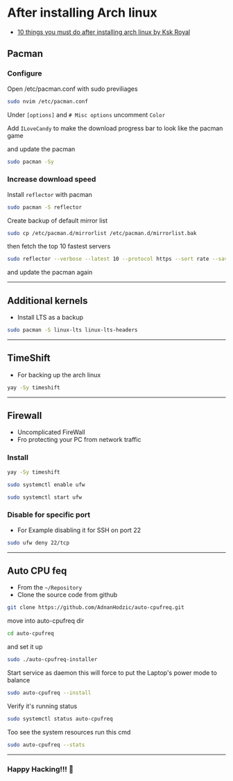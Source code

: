 # After installing Arch linux

- [10 things you must do after installing arch linux by Ksk Royal](https://www.youtube.com/watch?v=odgD_RdJjCU)

## Pacman

### Configure

Open /etc/pacman.conf with sudo previliages

```sh
sudo nvim /etc/pacman.conf
```

Under `[options]` and `# Misc options` uncomment `Color`

Add `ILoveCandy` to make the download progress bar to look like the pacman game

and update the pacman

```sh
sudo pacman -Sy
```

### Increase download speed

Install `reflector` with pacman

```sh
sudo pacman -S reflector
```

Create backup of default mirror list

```sh
sudo cp /etc/pacman.d/mirrorlist /etc/pacman.d/mirrorlist.bak
```

then fetch the top 10 fastest servers

```sh
sudo reflector --verbose --latest 10 --protocol https --sort rate --save /etc/pacman.d/mirrorlist
```

and update the pacman again

---

## Additional kernels

- Install LTS as a backup

```sh
sudo pacman -S linux-lts linux-lts-headers
```

---

## TimeShift

- For backing up the arch linux

```sh
yay -Sy timeshift
```

---

## Firewall

- Uncomplicated FireWall
- Fro protecting your PC from network traffic

### Install

```sh
yay -Sy timeshift
```

```sh
sudo systemctl enable ufw
```

```sh
sudo systemctl start ufw
```

### Disable for specific port

- For Example disabling it for SSH on port 22

```sh
sudo ufw deny 22/tcp
```

---

## Auto CPU feq

- From the `~/Repository`
- Clone the source code from github

```sh
git clone https://github.com/AdnanHodzic/auto-cpufreq.git
```

move into auto-cpufreq dir

```sh
cd auto-cpufreq
```

and set it up

```sh
sudo ./auto-cpufreq-installer
```

Start service as daemon this will force to put the Laptop's power mode to balance

```sh
sudo auto-cpufreq --install
```

Verify it's running status

```sh
sudo systemctl status auto-cpufreq
```

Too see the system resources run this cmd

```sh
sudo auto-cpufreq --stats
```

---

### Happy Hacking!!! 🎉
